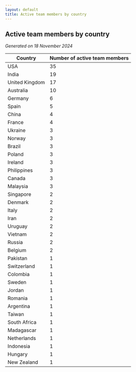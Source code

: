 ```yaml
---
layout: default
title: Active team members by country
---
```

## Active team members by country
*Generated on 18 November 2024*

| Country | Number of active team members |
| --- | --- |
| USA | 35 |
| India | 19 |
| United Kingdom | 17 |
| Australia | 10 |
| Germany | 6 |
| Spain | 5 |
| China | 4 |
| France | 4 |
| Ukraine | 3 |
| Norway | 3 |
| Brazil | 3 |
| Poland | 3 |
| Ireland | 3 |
| Philippines | 3 |
| Canada | 3 |
| Malaysia | 3 |
| Singapore | 2 |
| Denmark | 2 |
| Italy | 2 |
| Iran | 2 |
| Uruguay | 2 |
| Vietnam | 2 |
| Russia | 2 |
| Belgium | 2 |
| Pakistan | 1 |
| Switzerland | 1 |
| Colombia | 1 |
| Sweden | 1 |
| Jordan | 1 |
| Romania | 1 |
| Argentina | 1 |
| Taiwan | 1 |
| South Africa | 1 |
| Madagascar | 1 |
| Netherlands | 1 |
| Indonesia | 1 |
| Hungary | 1 |
| New Zealand | 1 |
